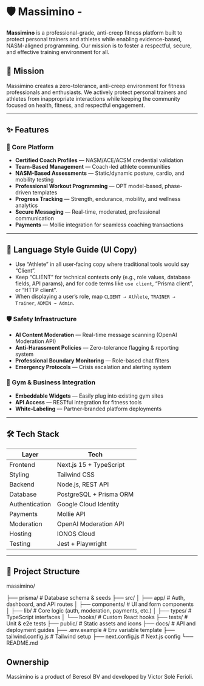 # 🛡️ Massimino - 

**Massimino** is a professional-grade, anti-creep fitness platform built to protect personal trainers and athletes while enabling evidence-based, NASM-aligned programming. Our mission is to foster a respectful, secure, and effective training environment for all.

## 🎯 Mission

Massimino creates a zero-tolerance, anti-creep environment for fitness professionals and enthusiasts. We actively protect personal trainers and athletes from inappropriate interactions while keeping the community focused on health, fitness, and respectful engagement.

---

## ✨ Features

### 🔐 Core Platform
- **Certified Coach Profiles** — NASM/ACE/ACSM credential validation
- **Team-Based Management** — Coach-led athlete communities
- **NASM-Based Assessments** — Static/dynamic posture, cardio, and mobility testing
- **Professional Workout Programming** — OPT model-based, phase-driven templates
- **Progress Tracking** — Strength, endurance, mobility, and wellness analytics
- **Secure Messaging** — Real-time, moderated, professional communication
- **Payments** — Mollie integration for seamless coaching transactions

---

## 📝 Language Style Guide (UI Copy)

- Use “Athlete” in all user‑facing copy where traditional tools would say “Client”.
- Keep “CLIENT” for technical contexts only (e.g., role values, database fields, API params), and for code terms like `use client`, “Prisma client”, or “HTTP client”.
- When displaying a user’s role, map `CLIENT → Athlete`, `TRAINER → Trainer`, `ADMIN → Admin`.

### 🛡️ Safety Infrastructure
- **AI Content Moderation** — Real-time message scanning (OpenAI Moderation API)
- **Anti-Harassment Policies** — Zero-tolerance flagging & reporting system
- **Professional Boundary Monitoring** — Role-based chat filters
- **Emergency Protocols** — Crisis escalation and alerting system

### 🏢 Gym & Business Integration
- **Embeddable Widgets** — Easily plug into existing gym sites
- **API Access** — RESTful integration for fitness tools
- **White-Labeling** — Partner-branded platform deployments

---

## 🛠️ Tech Stack

| Layer            | Tech                      |
|------------------|----------------------------|
| Frontend         | Next.js 15 + TypeScript    |
| Styling          | Tailwind CSS               |
| Backend          | Node.js, REST API          |
| Database         | PostgreSQL + Prisma ORM    |
| Authentication   | Google Cloud Identity      |
| Payments         | Mollie API                 |
| Moderation       | OpenAI Moderation API      |
| Hosting          | IONOS Cloud                |
| Testing          | Jest + Playwright          |

---

## 📁 Project Structure
massimino/

├── prisma/ # Database schema & seeds
├── src/
│ ├── app/ # Auth, dashboard, and API routes
│ ├── components/ # UI and form components
│ ├── lib/ # Core logic (auth, moderation, payments, etc.)
│ ├── types/ # TypeScript interfaces
│ └── hooks/ # Custom React hooks
├── tests/ # Unit & e2e tests
├── public/ # Static assets and icons
├── docs/ # API and deployment guides
├── .env.example # Env variable template
├── tailwind.config.js # Tailwind setup
├── next.config.js # Next.js config
└── README.md

## Ownership
Massimino is a product of Beresol BV and developed by Victor Solé Ferioli.
